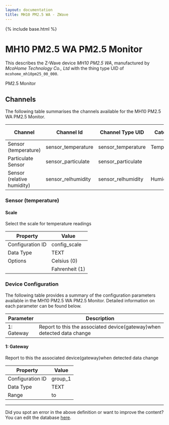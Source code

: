 ```yaml
---
layout: documentation
title: MH10 PM2.5 WA - ZWave
---
```


{% include base.html %}

# MH10 PM2.5 WA PM2.5 Monitor

This describes the Z-Wave device *MH10 PM2.5 WA*, manufactured by *McoHome Technology Co., Ltd* with the thing type UID of ```mcohome_mh10pm25_00_000```. 

PM2.5 Monitor


## Channels
The following table summarises the channels available for the MH10 PM2.5 WA PM2.5 Monitor.

| Channel | Channel Id | Channel Type UID | Category | Item Type |
|---------|------------|------------------|----------|-----------|
| Sensor (temperature) | sensor_temperature | sensor_temperature | Temperature | Number |
| Particulate Sensor | sensor_particulate | sensor_particulate |  | Number |
| Sensor (relative humidity) | sensor_relhumidity | sensor_relhumidity | Humidity | Number |


### Sensor (temperature)

#### Scale

Select the scale for temperature readings


| Property         | Value    |
|------------------|----------|
| Configuration ID | config_scale |
| Data Type        | TEXT || Default Value | 0 |
| Options | Celsius (0) |
|  | Fahrenheit (1) |


### Device Configuration
The following table provides a summary of the configuration parameters available in the MH10 PM2.5 WA PM2.5 Monitor.
Detailed information on each parameter can be found below.

| Parameter   | Description |
|-------------|-------------|
| 1: Gateway | Report to this the associated device(gateway)when detected data change |


#### 1: Gateway

Report to this the associated device(gateway)when detected data change


| Property         | Value    |
|------------------|----------|
| Configuration ID | group_1 |
| Data Type        | TEXT |
| Range |  to  |


---

Did you spot an error in the above definition or want to improve the content?
You can edit the database [here](http://www.cd-jackson.com/index.php/zwave/zwave-device-database/zwave-device-list/devicesummary/716).
